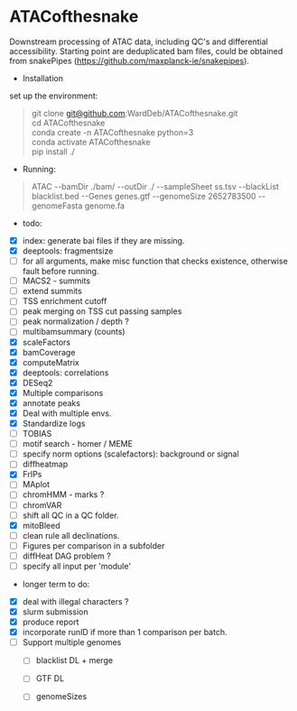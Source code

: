 # ATACofthesnake

Downstream processing of ATAC data, including QC's and differential accessibility. Starting point are deduplicated bam files, could be obtained from snakePipes (https://github.com/maxplanck-ie/snakepipes).


  - Installation

  set up the environment:  
>  git clone git@github.com:WardDeb/ATACofthesnake.git  
>  cd ATACofthesnake  
>  conda create -n ATACofthesnake python=3  
>  conda activate ATACofthesnake  
>  pip install ./  

  - Running:  
> ATAC --bamDir ./bam/ --outDir ./ --sampleSheet ss.tsv --blackList blacklist.bed --Genes genes.gtf --genomeSize 2652783500 --genomeFasta genome.fa

  - todo:

 - [x] index: generate bai files if they are missing.
 - [x] deeptools: fragmentsize
 - [ ] for all arguments, make misc function that checks existence, otherwise fault before running.
 - [ ] MACS2 - summits
 - [ ] extend summits
 - [ ] TSS enrichment cutoff
 - [ ] peak merging on TSS cut passing samples
 - [ ] peak normalization / depth ?
 - [ ] multibamsummary (counts)
 - [x] scaleFactors
 - [x] bamCoverage
 - [x] computeMatrix
 - [x] deeptools: correlations
 - [x] DESeq2
 - [x] Multiple comparisons
 - [x] annotate peaks
 - [x] Deal with multiple envs.
 - [x] Standardize logs
 - [ ] TOBIAS
 - [ ] motif search - homer / MEME
 - [ ] specify norm options (scalefactors): background or signal
 - [ ] diffheatmap
 - [x] FrIPs
 - [ ] MAplot
 - [ ] chromHMM - marks ?
 - [ ] chromVAR
 - [ ] shift all QC in a QC folder.
 - [x] mitoBleed
 - [ ] clean rule all declinations.
 - [ ] Figures per comparison in a subfolder
 - [ ] diffHeat DAG problem ?
 - [ ] specify all input per 'module'

 - longer term to do:

 - [x] deal with illegal characters ?
 - [x] slurm submission
 - [x] produce report
 - [x] incorporate runID if more than 1 comparison per batch.
 - [ ] Support multiple genomes
      - [ ] blacklist DL + merge
      - [ ] GTF DL
      - [ ] genomeSizes

